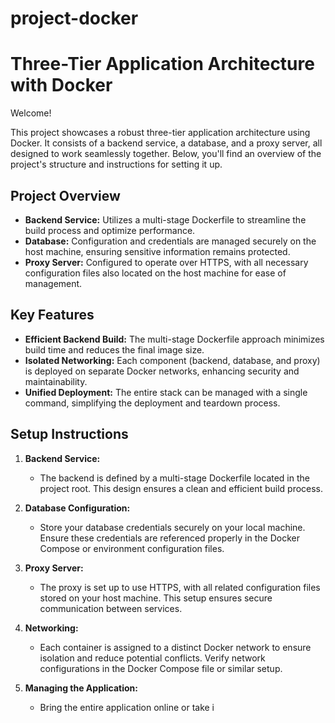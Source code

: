 # project-docker

# Three-Tier Application Architecture with Docker

Welcome!

This project showcases a robust three-tier application architecture using Docker. It consists of a backend service, a database, and a proxy server, all designed to work seamlessly together. Below, you'll find an overview of the project's structure and instructions for setting it up.

## Project Overview

- **Backend Service:** Utilizes a multi-stage Dockerfile to streamline the build process and optimize performance.
- **Database:** Configuration and credentials are managed securely on the host machine, ensuring sensitive information remains protected.
- **Proxy Server:** Configured to operate over HTTPS, with all necessary configuration files also located on the host machine for ease of management.

## Key Features

- **Efficient Backend Build:** The multi-stage Dockerfile approach minimizes build time and reduces the final image size.
- **Isolated Networking:** Each component (backend, database, and proxy) is deployed on separate Docker networks, enhancing security and maintainability.
- **Unified Deployment:** The entire stack can be managed with a single command, simplifying the deployment and teardown process.

## Setup Instructions

1. **Backend Service:**
   - The backend is defined by a multi-stage Dockerfile located in the project root. This design ensures a clean and efficient build process.

2. **Database Configuration:**
   - Store your database credentials securely on your local machine. Ensure these credentials are referenced properly in the Docker Compose or environment configuration files.

3. **Proxy Server:**
   - The proxy is set up to use HTTPS, with all related configuration files stored on your host machine. This setup ensures secure communication between services.

4. **Networking:**
   - Each container is assigned to a distinct Docker network to ensure isolation and reduce potential conflicts. Verify network configurations in the Docker Compose file or similar setup.

5. **Managing the Application:**
   - Bring the entire application online or take i
